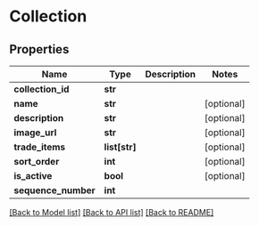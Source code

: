 # Collection

## Properties
Name | Type | Description | Notes
------------ | ------------- | ------------- | -------------
**collection_id** | **str** |  | 
**name** | **str** |  | [optional] 
**description** | **str** |  | [optional] 
**image_url** | **str** |  | [optional] 
**trade_items** | **list[str]** |  | [optional] 
**sort_order** | **int** |  | [optional] 
**is_active** | **bool** |  | [optional] 
**sequence_number** | **int** |  | 

[[Back to Model list]](../README.md#documentation-for-models) [[Back to API list]](../README.md#documentation-for-api-endpoints) [[Back to README]](../README.md)

